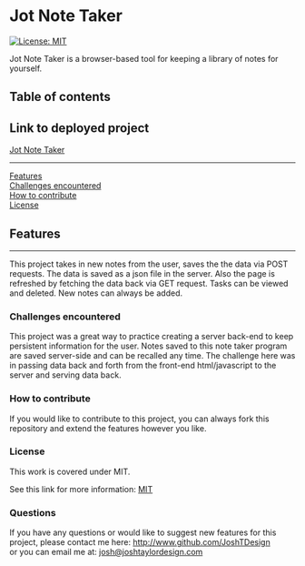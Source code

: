   
# Jot Note Taker
[![License: MIT](https://img.shields.io/badge/License-MIT-yellow.svg)](#licence)

Jot Note Taker is a browser-based tool for keeping a library of notes for yourself.
## Table of contents

## Link to deployed project
[Jot Note Taker](https://jt-note-taker.herokuapp.com/)

***

[Features](#features)  
[Challenges encountered](#challenges-encountered)  
[How to contribute](#how-to-contribute)  
[License](#licence)  


## Features  

*** 

This project takes in new notes from the user, saves the the data via POST requests. The data is saved as a json file in the server. Also the page is refreshed by fetching the data back via GET request. Tasks can be viewed and deleted. New notes can always be added.

### Challenges encountered  
This project was a great way to practice creating a server back-end to keep persistent information for the user. Notes saved to this note taker program are saved server-side and can be recalled any time. The challenge here was in passing data back and forth from the front-end html/javascript to the server and serving data back.


### How to contribute  
If you would like to contribute to this project, you can always fork this repository and extend the features however you like.


### License  
This work is covered under MIT.

 See this link for more information:
[MIT](https://opensource.org/licenses/MIT)  


### Questions 
If you have any questions or would like to suggest new features for this project, please contact me here: 
http://www.github.com/JoshTDesign    
or you can email me at: josh@joshtaylordesign.com



